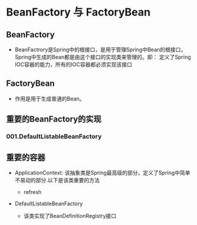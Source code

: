 # BeanFactory 与 FactoryBean
## BeanFactory
+ BeanFactrory是Spring中的根接口，是用于管理Spring中Bean的根接口，Spring中生成的Bean都是由这个接口的实现类来管理的。即： 定义了Spring IOC容器的能力，所有的IOC容器都必须实现该接口
## FactoryBean
+ 作用是用于生成普通的Bean。


## 重要的BeanFactory的实现
### 001.DefaultListableBeanFactory


## 重要的容器
+ ApplicationContext: 该抽象类是Spring最高级的部分，定义了Spring中简单不易动的部分.以下是该类重要的方法
    - refresh

+ DefaultListableBeanFactory 
    - 该类实现了BeanDefinitionRegistry接口